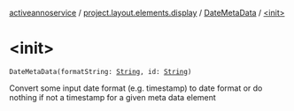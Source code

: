 [activeannoservice](../../index.md) / [project.layout.elements.display](../index.md) / [DateMetaData](index.md) / [&lt;init&gt;](./-init-.md)

# &lt;init&gt;

`DateMetaData(formatString: `[`String`](https://kotlinlang.org/api/latest/jvm/stdlib/kotlin/-string/index.html)`, id: `[`String`](https://kotlinlang.org/api/latest/jvm/stdlib/kotlin/-string/index.html)`)`

Convert some input date format (e.g. timestamp) to date format or do nothing if not a timestamp for a given meta data element

